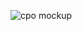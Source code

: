 
![cpo mockup](https://user-images.githubusercontent.com/97717660/192854545-b0157e3c-9b91-41cd-bf3d-694fb8d64076.png)
